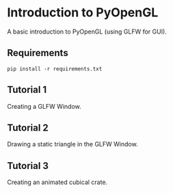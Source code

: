 # Introduction to PyOpenGL

A basic introduction to PyOpenGL (using GLFW for GUI).

## Requirements
```
pip install -r requirements.txt
```

## Tutorial 1
Creating a GLFW Window.

## Tutorial 2
Drawing a static triangle in the GLFW Window.

## Tutorial 3 
Creating an animated cubical crate.